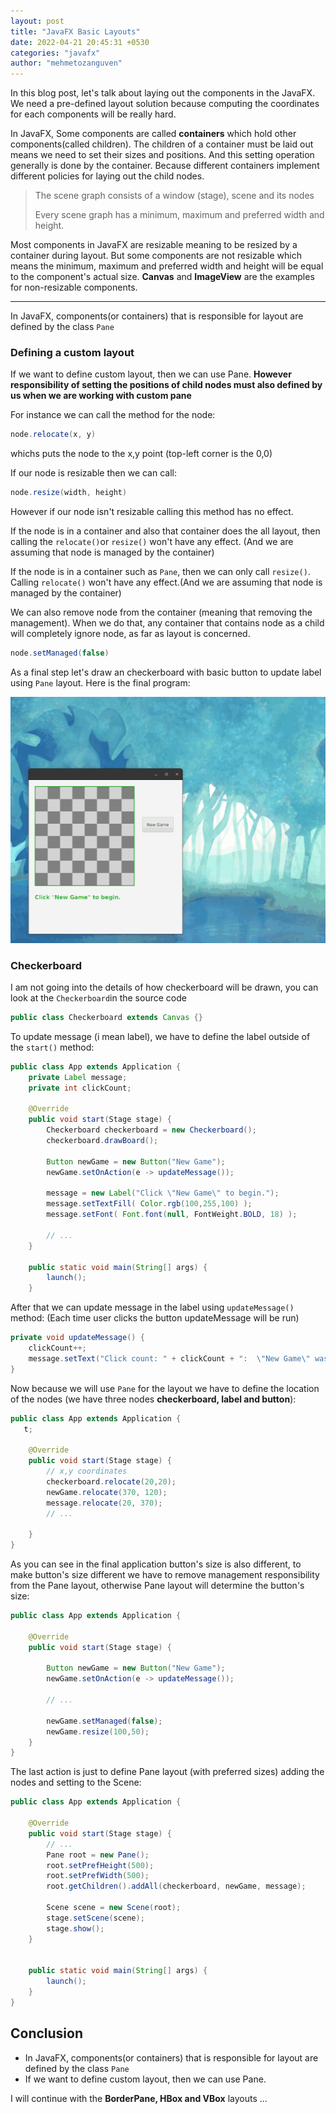 ```yaml
---
layout: post
title: "JavaFX Basic Layouts"
date: 2022-04-21 20:45:31 +0530
categories: "javafx"
author: "mehmetozanguven"
---
```


In this blog post, let's talk about laying out the components in the JavaFX. We need a pre-defined layout solution because computing the coordinates for each components will be really hard.

In JavaFX, Some components are called **containers** which hold other components(called children). The children of a container must be laid out means we need to set their sizes and positions. And this setting operation generally is done by the container. Because different containers implement different policies for laying out the child nodes.

> The scene graph consists of a window (stage), scene and its nodes
>
> Every scene graph has a minimum, maximum and preferred width and height.

Most components in JavaFX are resizable meaning to be resized by a container during layout. But some components are not resizable which means the minimum, maximum and preferred width and height will be equal to the component's actual size. **Canvas** and **ImageView** are the examples for non-resizable components.

---

In JavaFX, components(or containers) that is responsible for layout are defined by the class `Pane`

### Defining a custom layout

If we want to define custom layout, then we can use Pane. **However responsibility of setting the positions of child nodes must also defined by us when we are working with custom pane**

For instance we can call the method for the node:

```java
node.relocate(x, y)
```

whichs puts the node to the x,y point (top-left corner is the 0,0)

If our node is resizable then we can call:

```java
node.resize(width, height)
```

However if our node isn't resizable calling this method has no effect.

If the node is in a container and also that container does the all layout, then calling the `relocate()`or `resize()` won't have any effect. (And we are assuming that node is managed by the container)

If the node is in a container such as `Pane`, then we can only call `resize()`. Calling `relocate()` won't have any effect.(And we are assuming that node is managed by the container)

We can also remove node from the container (meaning that removing the management). When we do that, any container that contains node as a child will completely ignore node, as far as layout is concerned.

```java
node.setManaged(false)
```

As a final step let's draw an checkerboard with basic button to update label using `Pane` layout. Here is the final program:

<img src="/assets/javafx/basic_layouts/custom_pane_layout.gif" alt="custom_pane_layout.gif" />

### Checkerboard

I am not going into the details of how checkerboard will be drawn, you can look at the `Checkerboard`in the source code

```java
public class Checkerboard extends Canvas {}
```

To update message (i mean label), we have to define the label outside of the `start()` method:

```java
public class App extends Application {
    private Label message;
    private int clickCount;

    @Override
    public void start(Stage stage) {
        Checkerboard checkerboard = new Checkerboard();
        checkerboard.drawBoard();

        Button newGame = new Button("New Game");
        newGame.setOnAction(e -> updateMessage());

        message = new Label("Click \"New Game\" to begin.");
        message.setTextFill( Color.rgb(100,255,100) );
        message.setFont( Font.font(null, FontWeight.BOLD, 18) );

        // ...
    }

    public static void main(String[] args) {
        launch();
    }

```

After that we can update message in the label using `updateMessage()` method: (Each time user clicks the button updateMessage will be run)

```java
private void updateMessage() {
    clickCount++;
    message.setText("Click count: " + clickCount + ":  \"New Game\" was clicked.");
}
```

Now because we will use `Pane` for the layout we have to define the location of the nodes (we have three nodes **checkerboard, label and button**):

```java
public class App extends Application {
   t;

    @Override
    public void start(Stage stage) {
        // x,y coordinates
        checkerboard.relocate(20,20);
        newGame.relocate(370, 120);
        message.relocate(20, 370);
        // ...

    }
}
```

As you can see in the final application button's size is also different, to make button's size different we have to remove management responsibility from the Pane layout, otherwise Pane layout will determine the button's size:

```java
public class App extends Application {

    @Override
    public void start(Stage stage) {

        Button newGame = new Button("New Game");
        newGame.setOnAction(e -> updateMessage());

        // ...

        newGame.setManaged(false);
        newGame.resize(100,50);
    }
}
```

The last action is just to define Pane layout (with preferred sizes) adding the nodes and setting to the Scene:

```java
public class App extends Application {

    @Override
    public void start(Stage stage) {
        // ...
        Pane root = new Pane();
        root.setPrefHeight(500);
        root.setPrefWidth(500);
        root.getChildren().addAll(checkerboard, newGame, message);

        Scene scene = new Scene(root);
        stage.setScene(scene);
        stage.show();
    }


    public static void main(String[] args) {
        launch();
    }
}
```

## Conclusion

- In JavaFX, components(or containers) that is responsible for layout are defined by the class `Pane`
- If we want to define custom layout, then we can use Pane.

I will continue with the **BorderPane, HBox and VBox** layouts ...
